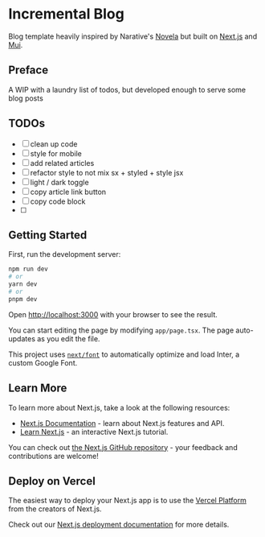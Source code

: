 # Incremental Blog

Blog template heavily inspired by Narative's [Novela](https://novela.narative.co/) but built on [Next.js](https://nextjs.org/) and [Mui](htttps://mui.com).

## Preface
A WIP with a laundry list of todos, but developed enough to serve some blog posts

## TODOs
- [ ] clean up code
- [ ] style for mobile
- [ ] add related articles 
- [ ] refactor style to not mix sx + styled + style jsx
- [ ] light / dark toggle
- [ ] copy article link button
- [ ] copy code block 
- [ ] 

## Getting Started

First, run the development server:

```bash
npm run dev
# or
yarn dev
# or
pnpm dev
```

Open [http://localhost:3000](http://localhost:3000) with your browser to see the result.

You can start editing the page by modifying `app/page.tsx`. The page auto-updates as you edit the file.

This project uses [`next/font`](https://nextjs.org/docs/basic-features/font-optimization) to automatically optimize and load Inter, a custom Google Font.

## Learn More

To learn more about Next.js, take a look at the following resources:

- [Next.js Documentation](https://nextjs.org/docs) - learn about Next.js features and API.
- [Learn Next.js](https://nextjs.org/learn) - an interactive Next.js tutorial.

You can check out [the Next.js GitHub repository](https://github.com/vercel/next.js/) - your feedback and contributions are welcome!

## Deploy on Vercel

The easiest way to deploy your Next.js app is to use the [Vercel Platform](https://vercel.com/new?utm_medium=default-template&filter=next.js&utm_source=create-next-app&utm_campaign=create-next-app-readme) from the creators of Next.js.

Check out our [Next.js deployment documentation](https://nextjs.org/docs/deployment) for more details.
